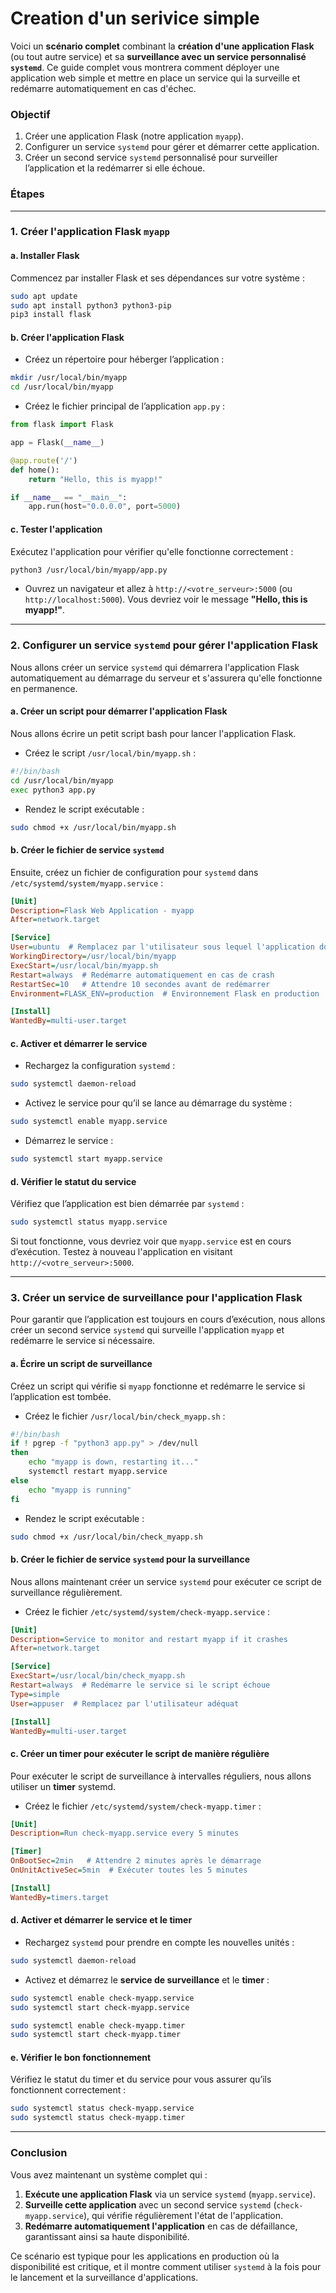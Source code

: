 # Creation d'un  serivice simple

Voici un **scénario complet** combinant la **création d'une application Flask** (ou tout autre service) et sa **surveillance avec un service personnalisé `systemd`**.
Ce guide complet vous montrera comment déployer une application web simple et mettre en place un service qui la surveille et redémarre automatiquement en cas d'échec.

### Objectif

1. Créer une application Flask (notre application `myapp`).
2. Configurer un service `systemd` pour gérer et démarrer cette application.
3. Créer un second service `systemd` personnalisé pour surveiller l’application et la redémarrer si elle échoue.

### Étapes

---

### **1. Créer l'application Flask `myapp`**

#### a. **Installer Flask**

Commencez par installer Flask et ses dépendances sur votre système :

```bash
sudo apt update
sudo apt install python3 python3-pip
pip3 install flask
```

#### b. **Créer l'application Flask**

- Créez un répertoire pour héberger l’application :

```bash
mkdir /usr/local/bin/myapp
cd /usr/local/bin/myapp
```

- Créez le fichier principal de l’application `app.py` :

```python
from flask import Flask

app = Flask(__name__)

@app.route('/')
def home():
    return "Hello, this is myapp!"

if __name__ == "__main__":
    app.run(host="0.0.0.0", port=5000)
```

#### c. **Tester l'application**

Exécutez l'application pour vérifier qu'elle fonctionne correctement :

```bash
python3 /usr/local/bin/myapp/app.py
```

- Ouvrez un navigateur et allez à `http://<votre_serveur>:5000` (ou `http://localhost:5000`). Vous devriez voir le message **"Hello, this is myapp!"**.

---

### **2. Configurer un service `systemd` pour gérer l'application Flask**

Nous allons créer un service `systemd` qui démarrera l'application Flask automatiquement au démarrage du serveur et s'assurera qu'elle fonctionne en permanence.

#### a. **Créer un script pour démarrer l'application Flask**

Nous allons écrire un petit script bash pour lancer l'application Flask.

- Créez le script `/usr/local/bin/myapp.sh` :

```bash
#!/bin/bash
cd /usr/local/bin/myapp
exec python3 app.py
```

- Rendez le script exécutable :

```bash
sudo chmod +x /usr/local/bin/myapp.sh
```

#### b. **Créer le fichier de service `systemd`**

Ensuite, créez un fichier de configuration pour `systemd` dans `/etc/systemd/system/myapp.service` :

```ini
[Unit]
Description=Flask Web Application - myapp
After=network.target

[Service]
User=ubuntu  # Remplacez par l'utilisateur sous lequel l'application doit s'exécuter
WorkingDirectory=/usr/local/bin/myapp
ExecStart=/usr/local/bin/myapp.sh
Restart=always  # Redémarre automatiquement en cas de crash
RestartSec=10   # Attendre 10 secondes avant de redémarrer
Environment=FLASK_ENV=production  # Environnement Flask en production

[Install]
WantedBy=multi-user.target
```

#### c. **Activer et démarrer le service**

- Rechargez la configuration `systemd` :

```bash
sudo systemctl daemon-reload
```

- Activez le service pour qu’il se lance au démarrage du système :

```bash
sudo systemctl enable myapp.service
```

- Démarrez le service :

```bash
sudo systemctl start myapp.service
```

#### d. **Vérifier le statut du service**

Vérifiez que l’application est bien démarrée par `systemd` :

```bash
sudo systemctl status myapp.service
```

Si tout fonctionne, vous devriez voir que `myapp.service` est en cours d’exécution. Testez à nouveau l'application en visitant `http://<votre_serveur>:5000`.

---

### **3. Créer un service de surveillance pour l'application Flask**

Pour garantir que l’application est toujours en cours d’exécution, nous allons créer un second service `systemd` qui surveille l'application `myapp` et redémarre le service si nécessaire.

#### a. **Écrire un script de surveillance**

Créez un script qui vérifie si `myapp` fonctionne et redémarre le service si l’application est tombée.

- Créez le fichier `/usr/local/bin/check_myapp.sh` :

```bash
#!/bin/bash
if ! pgrep -f "python3 app.py" > /dev/null
then
    echo "myapp is down, restarting it..."
    systemctl restart myapp.service
else
    echo "myapp is running"
fi
```

- Rendez le script exécutable :

```bash
sudo chmod +x /usr/local/bin/check_myapp.sh
```

#### b. **Créer le fichier de service `systemd` pour la surveillance**

Nous allons maintenant créer un service `systemd` pour exécuter ce script de surveillance régulièrement.

- Créez le fichier `/etc/systemd/system/check-myapp.service` :

```ini
[Unit]
Description=Service to monitor and restart myapp if it crashes
After=network.target

[Service]
ExecStart=/usr/local/bin/check_myapp.sh
Restart=always  # Redémarre le service si le script échoue
Type=simple
User=appuser  # Remplacez par l'utilisateur adéquat

[Install]
WantedBy=multi-user.target
```

#### c. **Créer un timer pour exécuter le script de manière régulière**

Pour exécuter le script de surveillance à intervalles réguliers, nous allons utiliser un **timer** systemd.

- Créez le fichier `/etc/systemd/system/check-myapp.timer` :

```ini
[Unit]
Description=Run check-myapp.service every 5 minutes

[Timer]
OnBootSec=2min   # Attendre 2 minutes après le démarrage
OnUnitActiveSec=5min  # Exécuter toutes les 5 minutes

[Install]
WantedBy=timers.target
```

#### d. **Activer et démarrer le service et le timer**

- Rechargez `systemd` pour prendre en compte les nouvelles unités :

```bash
sudo systemctl daemon-reload
```

- Activez et démarrez le **service de surveillance** et le **timer** :

```bash
sudo systemctl enable check-myapp.service
sudo systemctl start check-myapp.service

sudo systemctl enable check-myapp.timer
sudo systemctl start check-myapp.timer
```

#### e. **Vérifier le bon fonctionnement**

Vérifiez le statut du timer et du service pour vous assurer qu’ils fonctionnent correctement :

```bash
sudo systemctl status check-myapp.service
sudo systemctl status check-myapp.timer
```

---

### Conclusion

Vous avez maintenant un système complet qui :

1. **Exécute une application Flask** via un service `systemd` (`myapp.service`).
2. **Surveille cette application** avec un second service `systemd` (`check-myapp.service`), qui vérifie régulièrement l'état de l'application.
3. **Redémarre automatiquement l'application** en cas de défaillance, garantissant ainsi sa haute disponibilité.

Ce scénario est typique pour les applications en production où la disponibilité est critique, et il montre comment utiliser `systemd` à la fois pour le lancement et la surveillance d'applications.
